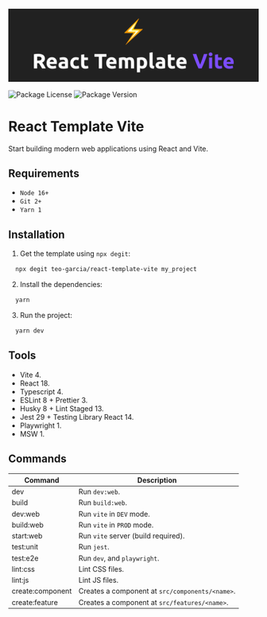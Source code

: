 ![README.md banner](./README.png)

![Package License](https://img.shields.io/github/license/teo-garcia/react-template-vite)
![Package Version](https://img.shields.io/github/package-json/v/teo-garcia/react-template-vite)

# React Template Vite

Start building modern web applications using React and Vite.

## Requirements

- `Node 16+`
- `Git 2+`
- `Yarn 1`

## Installation

1. Get the template using `npx degit`:

```bash
  npx degit teo-garcia/react-template-vite my_project
```

2. Install the dependencies:

```bash
  yarn
```

3. Run the project:

```bash
  yarn dev
```

## Tools

- Vite 4.
- React 18.
- Typescript 4.
- ESLint 8 + Prettier 3.
- Husky 8 + Lint Staged 13.
- Jest 29 + Testing Library React 14.
- Playwright 1.
- MSW 1.

## Commands

| **Command**             | **Description**                                 |
| ----------------------- | ----------------------------------------------- |
| dev                     | Run `dev:web`.                                  |
| build                   | Run `build:web`.                                |
| dev:web                 | Run `vite` in `DEV` mode.                       |
| build:web               | Run `vite` in `PROD` mode.                      |
| start:web               | Run `vite` server (build required).             |
| test:unit               | Run `jest`.                                     |
| test:e2e                | Run `dev`, and `playwright`.                    |
| lint:css                | Lint CSS files.                                 |
| lint:js                 | Lint JS files.                                  |
| create:component <name> | Creates a component at `src/components/<name>`. |
| create:feature <name>   | Creates a component at `src/features/<name>`.   |
